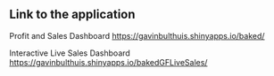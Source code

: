 ## Link to the application

Profit and Sales Dashboard
https://gavinbulthuis.shinyapps.io/baked/

Interactive Live Sales Dashboard
https://gavinbulthuis.shinyapps.io/bakedGFLiveSales/
